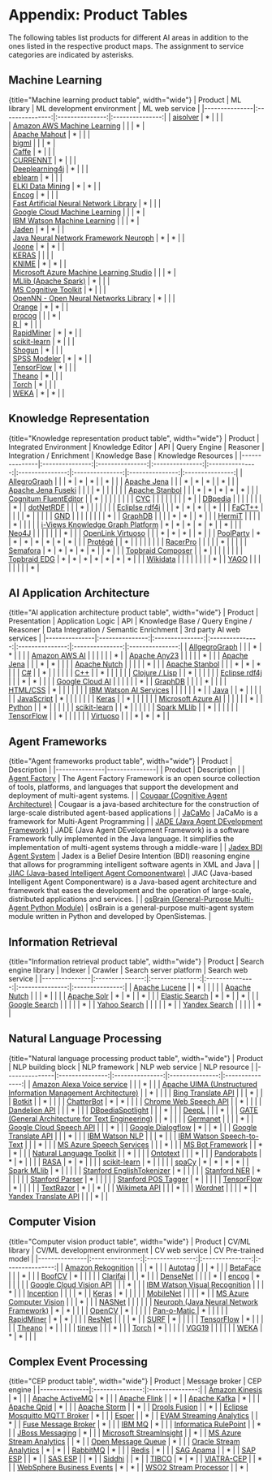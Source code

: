 
# Appendix: Product Tables


The following tables list products for different AI areas in addition to the ones listed in the respective product maps. The assignment to  service categories are indicated by asterisks.

## Machine Learning

{title="Machine learning product table", width="wide"}
|	Product	|	ML library	|	ML development environment	|	ML web service	|
|---------------|:---------------:|:---------------:|:---------------:|
|	[aisolver](http://sourceforge.net/projects/aisolver)	|	*	|		|		|	
|	[Amazon AWS Machine Learning](https://aws.amazon.com/de/machine-learning)	|		|		|	*	|	
|	[Apache Mahout](https://mahout.apache.org)	|	*	|		|		|	
|	[bigml](https://bigml.com)	|		|		|	*	|	
|	[Caffe](http://caffe.berkeleyvision.org)	|	*	|		|		|	
|	[CURRENNT](http://sourceforge.net/projects/currennt)	|	*	|		|		|	
|	[Deeplearning4j](http://deeplearning4j.org)	|	*	|		|		|	
|	[eblearn](http://sourceforge.net/projects/eblearn)	|	*	|		|		|	
|	[ELKI Data Mining](https://elki-project.github.io)	|	*	|	*	|		|	
|	[Encog](http://www.heatonresearch.com/encog)	|	*	|		|		|	
|	[Fast Artificial Neural Network Library](http://sourceforge.net/projects/fann)	|	*	|		|		|	
|	[Google Cloud Machine Learning](https://cloud.google.com/products/machine-learning)	|		|		|	*	|	
|	[IBM Watson Machine Learning](https://www.ibm.com/cloud/machine-learning)	|		|		|	*	|	
|	[Jaden](http://sourceforge.net/projects/jaden)	|	*	|	*	|		|	
|	[Java Neural Network Framework Neuroph](http://sourceforge.net/projects/neuroph)	|	*	|	*	|		|	
|	[Joone](http://sourceforge.net/projects/joone)	|	*	|	*	|		|	
|	[KERAS](https://keras.io)	|		|		|		|	
|	[KNIME](https://www.knime.com)	|	*	|	*	|		|	
|	[Microsoft Azure Machine Learning Studio](https://azure.microsoft.com/de-de/services/machine-learning-studio)	|		|		|	*	|	
|	[MLlib (Apache Spark)](http://spark.apache.org/mllib)	|	*	|		|		|	
|	[MS Cognitive Toolkit](https://docs.microsoft.com/en-us/cognitive-toolkit)	|	*	|		|		|	
|	[OpenNN - Open Neural Networks Library](http://sourceforge.net/projects/opennn)	|	*	|		|		|	
|	[Orange](http://orange.biolab.si)	|	*	|	*	|		|	
|	[procog](http://precog.com)	|		|		|	*	|	
|	[R ](https://www.r-project.org)	|	*	|		|		|	
|	[RapidMiner](https://rapidminer.com)	|	*	|	*	|		|	
|	[scikit-learn](http://scikit-learn.org)	|	*	|		|		|	
|	[Shogun](http://www.shogun-toolbox.org)	|	*	|		|		|	
|	[SPSS Modeler](https://www.ibm.com/analytics/spss-statistics-software)	|	*	|	*	|		|	
|	[TensorFlow](https://www.tensorflow.org)	|	*	|		|		|	
|	[Theano](http://deeplearning.net/software/theano)	|	*	|		|		|	
|	[Torch](http://torch.ch)	|	*	|		|		|	
|	[WEKA](http://www.cs.waikato.ac.nz/ml/weka)	|	*	|	*	|		|	




## Knowledge Representation

{title="Knowledge representation product table", width="wide"}
|	Product	|	Integrated Environment	|	Knowledge Editor	|	API	|	Query Engine	|	Reasoner	|	Integration / Enrichment	|	Knowledge Base	|	Knowledge Resources	|
|---------------|:---------------:|:---------------:|:---------------:|:---------------:|:---------------:|:---------------:|:---------------:|:---------------:|
|	[AllegroGraph](http://franz.com/agraph/allegrograph)	|		|		|	*	|	*	|	*	|		|	*	|		|
|	[Apache Jena](https://jena.apache.org)	|		|		|	*	|	*	|	*	|		|	*	|		|
|	[Apache Jena Fuseki](https://jena.apache.org/documentation/fuseki2)	|		|		|		|	*	|		|		|		|		|
|	[Apache Stanbol](https://stanbol.apache.org)	|		|		|	*	|	*	|	*	|	*	|	*	|		|
|	[Cognitum FluentEditor](http://www.cognitum.eu/semantics/FluentEditor)	|		|	*	|		|		|		|		|		|		|
|	[CYC](http://www.cyc.com)	|		|		|		|		|		|		|		|	*	|
|	[DBpedia](https://wiki.dbpedia.org)	|		|		|		|		|		|		|		|	*	|
|	[dotNetRDF](https://www.dotnetrdf.org)	|		|		|	*	|		|		|		|		|		|
|	[Ecliplse rdf4j](https://rdf4j.org)	|		|		|	*	|	*	|	*	|		|	*	|		|
|	[FaCT++](http://owl.man.ac.uk/factplusplus)	|		|		|		|		|	*	|		|		|		|
|	[GND](https://www.dnb.de/DE/Professionell/Standardisierung/GND/gnd_node.html)	|		|		|		|		|		|		|		|	*	|
|	[GraphDB](http://www.ontotext.com/products/ontotext-graphdb)	|		|		|		|	*	|	*	|		|	*	|		|
|	[HermiT](http://hermit-reasoner.com)	|		|		|		|		|	*	|		|		|		|
|	[i-Views Knowledge Graph Platform](https://i-views.com/de/knowledge-graph-plattform)	|	*	|	*	|	*	|	*	|	*	|		|	*	|		|
|	[Neo4J](https://neo4j.com)	|		|		|		|		|		|		|	*	|		|
|	[OpenLink Virtuoso](https://virtuoso.openlinksw.com)	|		|		|	*	|	*	|	*	|		|	*	|		|
|	[PoolParty](https://www.poolparty.biz)	|	*	|	*	|	*	|	*	|	*	|	*	|	*	|		|
|	[Protégé](http://protege.stanford.edu)	|		|	*	|		|		|		|		|		|		|
|	[RacerPro](http://franz.com/agraph/racer)	|		|		|		|		|	*	|		|		|		|
|	[Semafora](https://www.semafora-systems.com)	|	*	|	*	|	*	|	*	|	*	|		|	*	|		|
|	[Topbraid Composer](http://www.topquadrant.com/tools/ide-topbraid-composer-maestro-edition)	|		|	*	|		|		|		|		|		|		|
|	[Topbraid EDG](http://www.topquadrant.com/product/TB_Suite.html)	|	*	|	*	|	*	|	*	|	*	|	*	|	*	|		|
|	[Wikidata](https://www.wikidata.org)	|		|		|		|		|		|		|		|	*	|
|	[YAGO](https://www.mpi-inf.mpg.de/departments/databases-and-information-systems/research/yago-naga/yago)	|		|		|		|		|		|		|		|	*	|





## AI Application Architecture

{title="AI application architecture product table", width="wide"}
|	Product	|	Presentation	|	Application Logic	|	API	|	Knowledge Base / Query Engine / Reasoner	|	Data Integration / Semantic Enrichment	|	3rd party AI web services	|
|---------------|:---------------:|:---------------:|:---------------:|:---------------:|:---------------:|:---------------:|
|	[AllgegroGraph](https://franz.com/agraph/allegrograph)	|		|		|	*	|	*	|		|		|
|	[Amazon AWS AI](https://aws.amazon.com/ai)	|		|		|		|		|		|	*	|
|	[Apache Any23](https://any23.apache.org)	|		|		|		|		|	*	|		|
|	[Apache Jena](https://jena.apache.org)	|		|		|	*	|	*	|		|		|
|	[Apache Nutch](http://nutch.apache.org)	|		|		|		|		|	*	|		|
|	[Apache Stanbol](https://stanbol.apache.org)	|		|		|	*	|	*	|	*	|		|
|	[C#]()	|		|	*	|		|		|		|		|
|	[C++]()	|		|	*	|		|		|		|		|
|	[Clojure / Lisp]()	|		|	*	|		|		|		|		|
|	[Eclipse rdf4j](http://rdf4j.org)	|		|		|	*	|	*	|		|		|
|	[Google Cloud AI](https://cloud.google.com/products/ai)	|		|		|		|		|		|	*	|
|	[GraphDB](https://www.ontotext.com/products/graphdb)	|		|		|		|	*	|		|		|
|	[HTML/CSS]()	|	*	|		|		|		|		|		|
|	[IBM Watson AI Services](https://www.ibm.com/watson/products-services)	|		|		|		|		|		|	*	|
|	[Java]()	|		|	*	|		|		|		|		|
|	[JavaScript]()	|	*	|		|		|		|		|		|
|	[Keras](https://keras.io)	|		|	*	|		|		|		|		|
|	[Microsoft Azure AI](https://www.microsoft.com/AI)	|		|		|		|		|		|	*	|
|	[Python]()	|		|	*	|		|		|		|		|
|	[scikit-learn](https://scikit-learn.org)	|		|	*	|		|		|		|		|
|	[Spark MLlib](https://spark.apache.org/mllib)	|		|	*	|		|		|		|		|
|	[TensorFlow](https://www.tensorflow.org)	|		|	*	|		|		|		|		|
|	[Virtuoso](http://virtuoso.openlinksw.com)	|		|		|	*	|	*	|	*	|		|



## Agent Frameworks

{title="Agent frameworks product table", width="wide"}
|	Product	|	Description	|
|---------------|---------------|
|	Product	|	Description	|
|	[Agent Factory](https://sourceforge.net/projects/agentfactory)	|	The Agent Factory Framework is an open source collection of tools, platforms, and languages that support the development and deployment of multi-agent systems.	|
|	[Cougaar (Cognitive Agent Architecture)](http://www.cougaar.world)	|	Cougaar is a java-based architecture for the construction of large-scale distributed agent-based applications	|
|	[JaCaMo](http://jacamo.sourceforge.net)	|	JaCaMo is a framework for Multi-Agent Programming	|
|	[JADE (Java Agent DEvelopment Framework)](http://jade.tilab.com)	|	JADE (Java Agent DEvelopment Framework) is a software Framework fully implemented in the Java language. It simplifies the implementation of multi-agent systems through a middle-ware	|
|	[Jadex BDI Agent System](http://sourceforge.net/projects/jadex)	|	Jadex is a Belief Desire Intention (BDI) reasoning engine that allows for programming intelligent software agents in XML and Java	|
|	[JIAC (Java-based Intelligent Agent Componentware)](http://www.jiac.de/agent-frameworks)	|	JIAC (Java-based Intelligent Agent Componentware) is a Java-based agent architecture and framework that eases the development and the operation of large-scale, distributed applications and services. 	|
|	[osBrain (General-Purpose Multi-Agent Python Module)](https://github.com/opensistemas-hub/osbrain)	|	osBrain is a general-purpose multi-agent system module written in Python and developed by OpenSistemas.	|



## Information Retrieval


{title="Information retrieval product table", width="wide"}
|	Product	|	Search engine library	|	Indexer	|	Crawler	|	Search server platform	|	Search web service	|
|---------------|:---------------:|:---------------:|:---------------:|:---------------:|:---------------:|
|	[Apache Lucene](http://lucene.apache.org/core)	|		|	*	|		|		|		|
|	[Apache Nutch](http://nutch.apache.org)	|		|		|	*	|		|		|
|	[Apache Solr](http://lucene.apache.org/solr)	|	*	|	*	|		|	*	|		|
|	[Elastic Search](http://www.elasticsearch.org)	|	*	|	*	|		|	*	|		|
|	[Google Search](https://www.google.com)	|		|		|		|		|	*	|
|	[Yahoo Search](https://yahoo.com)	|		|		|		|		|	*	|
|	[Yandex Search](https://www.yandex.com)	|		|		|		|		|	*	|




## Natural Language Processing

{title="Natural language processing product table", width="wide"}
|	Product	|	NLP building block	|	NLP framework	|	NLP web service	|	NLP resource	|
|---------------|:---------------:|:---------------:|:---------------:|:---------------:|
|	[Amazon Alexa Voice service](https://developer.amazon.com/de/alexa-voice-service)	|		|		|	*	|		|
|	[Apache UIMA (Unstructured Information Management Architecture)](https://uima.apache.org)	|		|	*	|		|		|
|	[Bing Translate API](http://msdn.microsoft.com/en-us/library/dd576287.aspx)	|		|		|	*	|		|
|	[Botkit](https://botkit.ai)	|		|	*	|		|		|
|	[ChatterBot](https://github.com/gunthercox/ChatterBot)	|	*	|	*	|		|		|
|	[Chrome Web Speech API](https://developers.google.com/web/updates/2013/01/Voice-Driven-Web-Apps-Introduction-to-the-Web-Speech-API?hl=en)	|		|	*	|		|		|
|	[Dandelion API](https://dandelion.eu)	|		|		|	*	|		|
|	[DBpediaSpotlight](https://www.dbpedia-spotlight.org)	|		|		|	*	|		|
|	[DeepL](https://www.deepl.com/translator)	|		|		|	*	|		|
|	[GATE (General Architecture for Text Engineering)](https://gate.ac.uk)	|		|	*	|		|		|
|	[Germanet](http://www.sfs.uni-tuebingen.de/GermaNet)	|		|		|		|	*	|
|	[Google Cloud Speech API](https://cloud.google.com/speech)	|		|		|	*	|		|
|	[Google Dialogflow](https://dialogflow.com)	|	*	|		|	*	|		|
|	[Google Translate API](https://cloud.google.com/translate)	|		|		|	*	|		|
|	[IBM Watson NLP](https://cloud.ibm.com/catalog/services/natural-language-understanding)	|		|		|	*	|		|
|	[IBM Watson Speech-to-Text](https://www.ibm.com/watson/services/speech-to-text)	|		|		|	*	|		|
|	[MS Azure Speech Services](https://azure.microsoft.com/de-de/services/cognitive-services/speech)	|		|		|	*	|		|
|	[MS Bot Framework](https://dev.botframework.com)	|		|	*	|	*	|		|
|	[Natural Language Toolkit](https://www.nltk.org)	|		|	*	|		|		|
|	[Ontotext](https://www.ontotext.com)	|		|		|	*	|		|
|	[Pandorabots](https://home.pandorabots.com)	|	*	|	*	|		|		|
|	[RASA](https://rasa.com)	|	*	|	*	|		|		|
|	[scikit-learn](https://scikit-learn.org)	|	*	|		|		|		|
|	[spaCy](https://spacy.io)	|	*	|	*	|	*	|	*	|
|	[Spark MLlib](https://spark.apache.org/mllib)	|	*	|		|		|		|
|	[Stanford EnglishTokenizer](http://nlp.stanford.edu/software/tokenizer.shtml)	|	*	|		|		|		|
|	[Stanford NER](http://nlp.stanford.edu/software/CRF-NER.shtml)	|	*	|		|		|		|
|	[Stanford Parser](http://nlp.stanford.edu/software/lex-parser.shtml)	|	*	|		|		|		|
|	[Stanford POS Tagger](http://nlp.stanford.edu/software/tagger.shtml)	|	*	|		|		|		|
|	[TensorFlow](https://www.tensorflow.org)	|	*	|		|		|		|
|	[TextRazor](https://www.textrazor.com)	|	*	|		|	*	|		|
|	[Wikimeta API](https://www.programmableweb.com/api/wikimeta)	|		|		|	*	|		|
|	[Wordnet](http://wordnet.princeton.edu)	|		|		|		|	*	|
|	[Yandex Translate API](https://api.yandex.com/translate)	|		|		|	*	|		|




## Computer Vision


{title="Computer vision product table", width="wide"}
|	Product	|	CV/ML library	|	CV/ML development environment	|	CV web service	|	CV Pre-trained model	|
|---------------|:---------------:|:---------------:|:---------------:|:---------------:|
|	[Amazon Rekognition](https://aws.amazon.com/rekognition)	|		|		|	*	|		|
|	[Autotag](http://autokeyword.me/demo/?key=common)	|		|		|	*	|		|
|	[BetaFace](http://www.betaface.com)	|		|		|	*	|		|
|	[BoofCV](http://boofcv.org)	|	*	|		|		|		|
|	[Clarifai](http://www.clarifai.com)	|		|		|	*	|		|
|	[DenseNet](https://keras.io/applications/#densenet)	|		|		|		|	*	|
|	[encog](http://www.heatonresearch.com/encog)	|	*	|		|		|		|
|	[Google Cloud Vision API](https://cloud.google.com/vision)	|		|		|	*	|		|
|	[IBM Watson Visual Recognition](https://www.ibm.com/watson/services/visual-recognition)	|		|		|	*	|		|
|	[Inception](https://keras.io/applications/#inceptionv3)	|		|		|		|	*	|
|	[Keras](https://keras.io)	|	*	|		|		|		|
|	[MobileNet](https://keras.io/applications/#mobilenetv2)	|		|		|		|	*	|
|	[MS Azure Computer Vision](https://azure.microsoft.com/en-us/services/cognitive-services/computer-vision)	|		|		|	*	|		|
|	[NASNet](https://keras.io/applications/#nasnet)	|		|		|		|		|
|	[Neuroph (Java Neural Network Framework)](http://neuroph.sourceforge.net)	|	*	|	*	|		|		|
|	[OpenCV](http://opencv.org)	|	*	|		|		|		|
|	[Pan-o-Matic        ](http://aorlinsk2.free.fr/panomatic/?p=home)	|	*	|		|		|		|
|	[RapidMiner](https://rapidminer.com)	|	*	|	*	|		|		|
|	[ResNet](https://keras.io/applications/#resnet)	|		|		|		|	*	|
|	[SURF](http://people.ee.ethz.ch/~surf)	|	*	|		|		|		|
|	[TensorFlow](https://www.tensorflow.org)	|	*	|		|		|		|
|	[Theano](http://deeplearning.net/software/theano)	|	*	|		|		|		|
|	[tineye](https://www.tineye.com)	|		|		|	*	|		|
|	[Torch](http://torch.ch)	|	*	|		|		|		|
|	[VGG19](https://keras.io/applications/#vgg19)	|		|		|		|		|
|	[WEKA](http://www.cs.waikato.ac.nz/ml/weka)	|	*	|	*	|		|		|



## Complex Event Processing

{title="CEP product table", width="wide"}
|	Product	|	Message broker	|	CEP engine	|
|---------------|:---------------:|:---------------:|
|	[Amazon Kinesis](https://aws.amazon.com/kinesis)	|	*	|		|
|	[Apache ActiveMQ](http://activemq.apache.org)	|	*	|		|
|	[Apache Flink](https://flink.apache.org)	|		|	*	|
|	[Apache Kafka](https://kafka.apache.org)	|	*	|		|
|	[Apache Qpid](https://qpid.apache.org)	|	*	|		|
|	[Apache Storm](https://storm.apache.org)	|		|	*	|
|	[Drools Fusion](https://www.drools.org)	|		|	*	|
|	[Eclipse Mosquitto MQTT Broker](https://mosquitto.org)	|	*	|		|
|	[Esper](http://www.espertech.com/esper)	|		|	*	|
|	[EVAM Streaming Analytics](http://evam.com)	|		|	*	|
|	[Fuse Message Broker](https://www.jboss.org/products/amq.html)	|	*	|		|
|	[IBM MQ](https://www.ibm.com/products/mq)	|	*	|		|
|	[Informatica RulePoint](https://www.informatica.com/products/data-integration/real-time-integration/rulepoint-complex-event-processing.html)	|		|	*	|
|	[JBoss Messaging](http://labs.jboss.org/jbossmessaging)	|	*	|		|
|	[Microsoft StreamInsight](https://msdn.microsoft.com/en-us/library/ee391416(v=sql.111).aspx)	|		|	*	|
|	[MS Azure Stream Analytics](https://docs.microsoft.com/de-de/azure/stream-analytics/stream-analytics-introduction)	|		|	*	|
|	[Open Message Queue](https://javaee.github.io/openmq)	|	*	|		|
|	[Oracle Stream Analytics](http://www.oracle.com/technetwork/middleware/complex-event-processing/overview/index.html)	|	*	|	*	|
|	[RabbitMQ](https://www.rabbitmq.com)	|	*	|		|
|	[Redis](https://redis.io)	|	*	|		|
|	[SAG Apama](http://apamacommunity.com)	|		|	*	|
|	[SAP ESP](https://www.sap.com/products/complex-event-processing.html)	|		|	*	|
|	[SAS ESP](https://www.sas.com/en_us/software/event-stream-processing.html)	|		|	*	|
|	[Siddhi](http://siddhi.sourceforge.net)	|		|	*	|
|	[TIBCO](https://www.tibco.com/products/event-driven-applications)	|	*	|	*	|
|	[VIATRA-CEP](https://wiki.eclipse.org/VIATRA/CEP)	|		|	*	|
|	[WebSphere Business Events](https://www-01.ibm.com/software/integration/wbe)	|	*	|	*	|
|	[WSO2 Stream Processor](https://docs.wso2.com/display/SP400/Stream+Processor+Documentation)	|		|	*	|
